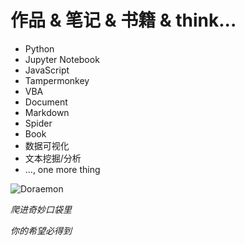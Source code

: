 # 作品 & 笔记 & 书籍 & think...

- Python
- Jupyter Notebook
- JavaScript
- Tampermonkey
- VBA
- Document
- Markdown
- Spider
- Book
- 数据可视化
- 文本挖掘/分析
- ..., one more thing

![Doraemon](https://img.meituan.net/csc/825137602b593a17a90b0ae0d1488bfc290994.jpg)

*爬进奇妙口袋里*

*你的希望必得到*
